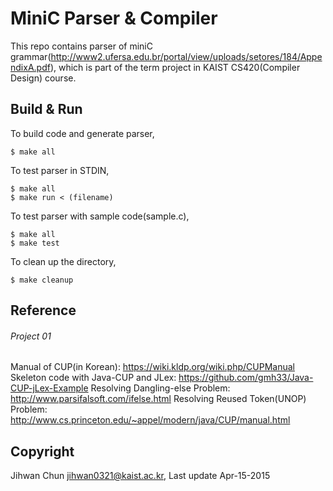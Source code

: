 MiniC Parser & Compiler
=====================

This repo contains parser of miniC grammar(http://www2.ufersa.edu.br/portal/view/uploads/setores/184/AppendixA.pdf), which is part of the term project in KAIST CS420(Compiler Design) course.

Build & Run
-------

To build code and generate parser,
```
$ make all
```

To test parser in STDIN,
```
$ make all
$ make run < (filename)
```

To test parser with sample code(sample.c),
```
$ make all
$ make test
```

To clean up the directory,
```
$ make cleanup
```

Reference
-------
###### Project 01
Manual of CUP(in Korean): https://wiki.kldp.org/wiki.php/CUPManual
Skeleton code with Java-CUP and JLex: https://github.com/gmh33/Java-CUP-jLex-Example
Resolving Dangling-else Problem: http://www.parsifalsoft.com/ifelse.html
Resolving Reused Token(UNOP) Problem: http://www.cs.princeton.edu/~appel/modern/java/CUP/manual.html

Copyright
-------
Jihwan Chun <jihwan0321@kaist.ac.kr>, Last update Apr-15-2015
